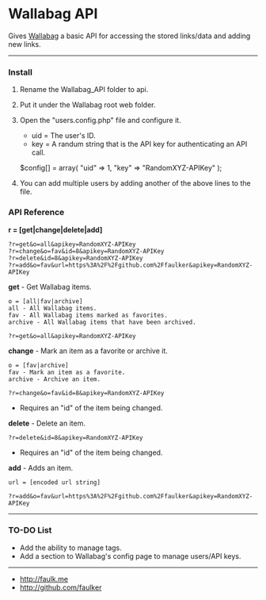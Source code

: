 Wallabag API
===

Gives [Wallabag](https://www.wallabag.org/ "Wallabag") a basic API for accessing the stored links/data and adding new links.

***

### Install ###

 1. Rename the Wallabag_API folder to api.
 2. Put it under the Wallabag root web folder.
 3. Open the "users.config.php" file and configure it.
	 * uid = The user's ID.
	 * key = A randum string that is the API key for authenticating an API call.
 
    $config[] = array( "uid" => 1, "key" => "RandomXYZ-APIKey" );
 4. You can add multiple users by adding another of the above lines to the file.


### API Reference ###

**r = [get|change|delete|add]**

	?r=get&o=all&apikey=RandomXYZ-APIKey
	?r=change&o=fav&id=8&apikey=RandomXYZ-APIKey
	?r=delete&id=8&apikey=RandomXYZ-APIKey
	?r=add&o=fav&url=https%3A%2F%2Fgithub.com%2Ffaulker&apikey=RandomXYZ-APIKey

**get** - Get Wallabag items.

	o = [all|fav|archive]
	all - All Wallabag items.
	fav - All Wallabag items marked as favorites.
	archive - All Wallabag items that have been archived.
	
	?r=get&o=all&apikey=RandomXYZ-APIKey

**change** - Mark an item as a favorite or archive it.

	o = [fav|archive]
	fav - Mark an item as a favorite.
	archive - Archive an item.
	
	?r=change&o=fav&id=8&apikey=RandomXYZ-APIKey

 * Requires an "id" of the item being changed.

**delete** - Delete an item.

	?r=delete&id=8&apikey=RandomXYZ-APIKey

* Requires an "id" of the item being changed.

**add** - Adds an item.

	url = [encoded url string]
	
	?r=add&o=fav&url=https%3A%2F%2Fgithub.com%2Ffaulker&apikey=RandomXYZ-APIKey

***

### TO-DO List ###

* Add the ability to manage tags.
* Add a section to Wallabag's config page to manage users/API keys.


***
* http://faulk.me 
* http://github.com/faulker